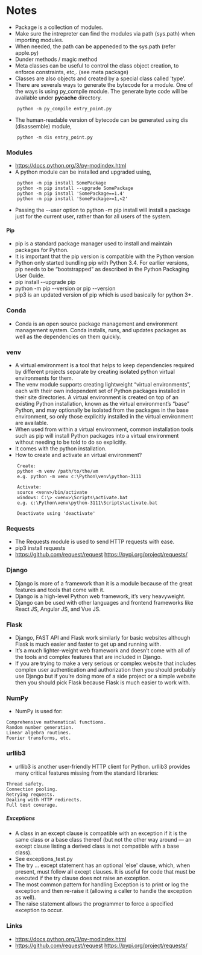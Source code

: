 # Notes
- Package is a collection of modules.
- Make sure the intrepreter can find the modules via path (sys.path) when importing modules.
- When needed, the path can be appeneded to the sys.path (refer apple.py)
- Dunder methods / magic method
- Meta classes can be useful to control the class object creation, to enforce constraints, etc,. (see meta package)
- Classes are also objects and created by a special class called 'type'.
- There are severals ways to generate the bytecode for a module. One of the ways is using py_compile module. The generate byte code will be available under __pycache__ directory.
```
    python -m py_compile entry_point.py
```
- The human-readable version of bytecode can be generated using dis (disassemble) module,
```
    python -m dis entry_point.py
```
### Modules
- https://docs.python.org/3/py-modindex.html
- A python module can be installed and upgraded using,
```
    python -m pip install SomePackage
    python -m pip install --upgrade SomePackage
    python -m pip install 'SomePackage==1.4'
    python -m pip install 'SomePackage>=1,<2'
```
- Passing the --user option to python -m pip install will install a package just for the current user, rather than for all users of the system.
#### Pip
- pip is a standard package manager used to install and maintain packages for Python.
- It is important that the pip version is compatible with the Python version
- Python only started bundling pip with Python 3.4. For earlier versions, pip needs to be “bootstrapped” as described in the Python Packaging User Guide.
- pip install --upgrade pip
- python -m pip --version  or pip --version
- pip3 is an updated version of pip which is used basically for python 3+.

### Conda
- Conda is an open source package management and environment management system. Conda installs, runs, and updates packages as well as the dependencies on them quickly.

### venv
- A virtual environment is a tool that helps to keep dependencies required by different projects separate by creating isolated python virtual environments for them.
- The venv module supports creating lightweight “virtual environments”, each with their own independent set of Python packages installed in their site directories. A virtual environment is created on top of an existing Python installation, known as the virtual environment’s “base” Python, and may optionally be isolated from the packages in the base environment, so only those explicitly installed in the virtual environment are available.
- When used from within a virtual environment, common installation tools such as pip will install Python packages into a virtual environment without needing to be told to do so explicitly.
- It comes with the python installation.
- How to create and activate an virtual environment? 
```
    Create:
    python -m venv /path/to/the/vm
    e.g. python -m venv c:\Python\venv\python-3111

    Activate:
    source <venv>/bin/activate
    windows: C:\> <venv>\Scripts\activate.bat
    e.g. c:\Python\venv\python-3111\Scripts\activate.bat

    Deactivate using 'deactivate'
```

### Requests
- The Requests module is used to send HTTP requests with ease.
- pip3 install requests
-  https://github.com/request/request https://pypi.org/project/requests/


### Django
- Django is more of a framework than it is a module because of the great features and tools that come with it.
- Django is a high-level Python web framework, it’s very heavyweight.
- Django can be used with other languages and frontend frameworks like React JS, Angular JS, and Vue JS.

### Flask
- Django, FAST API and Flask work similarly for basic websites although Flask is much easier and faster to get up and running with.
- It’s a much lighter-weight web framework and doesn’t come with all of the tools and complex features that are included in Django.
- If you are trying to make a very serious or complex website that includes complex user authentication and authorization then you should probably use Django but if you’re doing more of a side project or a simple website then you should pick Flask because Flask is much easier to work with.

### NumPy
- NumPy is used for:
```Advanced array operations (e.g. add, multiply, slice, reshape, index).
Comprehensive mathematical functions.
Random number generation.
Linear algebra routines.
Fourier transforms, etc.
```
### urllib3
- urllib3 is another user-friendly HTTP client for Python. urllib3 provides many critical features missing from the standard libraries:
```
Thread safety.
Connection pooling.
Retrying requests.
Dealing with HTTP redirects.
Full test coverage.
```
##### Exceptions
- A class in an except clause is compatible with an exception if it is the same class or a base class thereof (but not the other way around — an except clause listing a derived class is not compatible with a base class).
- See exceptions_test.py
- The try … except statement has an optional 'else' clause, which, when present, must follow all except clauses. It is useful for code that must be executed if the try clause does not raise an exception.
- The most common pattern for handling Exception is to print or log the exception and then re-raise it (allowing a caller to handle the exception as well).
- The raise statement allows the programmer to force a specified exception to occur.

### Links
- https://docs.python.org/3/py-modindex.html
- https://github.com/request/request https://pypi.org/project/requests/